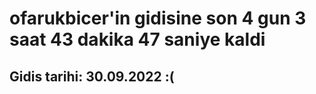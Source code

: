# ofarukbicer'in gidisine son 4 gun 3 saat 43 dakika 47 saniye kaldi

## Gidis tarihi: 30.09.2022 :(